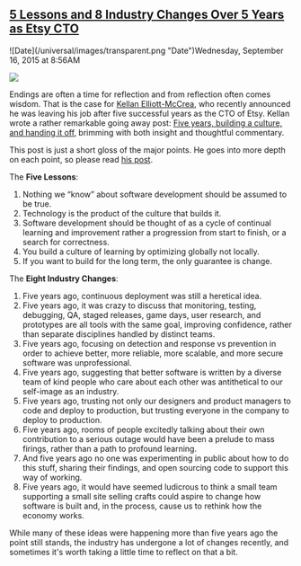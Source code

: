 ## [5 Lessons and 8 Industry Changes Over 5 Years as Etsy CTO](/blog/2015/9/16/5-lessons-and-8-industry-changes-over-5-years-as-etsy-cto.html)

<div class="journal-entry-tag journal-entry-tag-post-title"><span class="posted-on">![Date](/universal/images/transparent.png "Date")Wednesday, September 16, 2015 at 8:56AM</span></div>

<div class="body">

![](https://farm1.staticflickr.com/623/21262760658_1319d68587_o.jpg)

Endings are often a time for reflection and from reflection often comes wisdom. That is the case for [Kellan Elliott-McCrea](http://laughingmeme.org/), who recently announced he was leaving his job after five successful years as the CTO of Etsy. Kellan wrote a rather remarkable going away post: [Five years, building a culture, and handing it off](http://laughingmeme.org/2015/08/31/five-years-building-a-culture-and-handing-it-off/), brimming with both insight and thoughtful commentary.

This post is just a short gloss of the major points. He goes into more depth on each point, so please read [his post](http://laughingmeme.org/2015/08/31/five-years-building-a-culture-and-handing-it-off/).

The **Five Lessons**:

1.  <span>Nothing we “know” about software development should be assumed to be true.</span>
2.  <span><span>Technology is the product of the culture that builds it.</span></span>
3.  <span><span><span>Software development should be thought of as a cycle of continual learning and improvement rather a progression from start to finish, or a search for correctness.</span></span></span>
4.  <span><span><span><span>You build a culture of learning by optimizing globally not locally.</span></span></span></span>
5.  <span><span><span><span><span>If you want to build for the long term, the only guarantee is change.</span></span></span></span></span>

The **Eight Industry Changes**: 

1.  Five years ago, continuous deployment was still a heretical idea. 
2.  Five years ago, it was crazy to discuss that monitoring, testing, debugging, QA, staged releases, game days, user research, and prototypes are all tools with the same goal, improving confidence, rather than separate disciplines handled by distinct teams.
3.  Five years ago, focusing on detection and response vs prevention in order to achieve better, more reliable, more scalable, and more secure software was unprofessional.
4.  Five years ago, suggesting that better software is written by a diverse team of kind people who care about each other was antithetical to our self-image as an industry.
5.  Five years ago, trusting not only our designers and product managers to code and deploy to production, but trusting everyone in the company to deploy to production.
6.  Five years ago, rooms of people excitedly talking about their own contribution to a serious outage would have been a prelude to mass firings, rather than a path to profound learning.
7.  <span>And five years ago no one was experimenting in public about how to do this stuff, sharing their findings, and open sourcing code to support this way of working.</span>
8.  Five years ago, it would have seemed ludicrous to think a small team supporting a small site selling crafts could aspire to change how software is built and, in the process, cause us to rethink how the economy works.

While many of these ideas were happening more than five years ago the point still stands, the industry has undergone a lot of changes recently, and sometimes it's worth taking a little time to reflect on that a bit. 

</div>